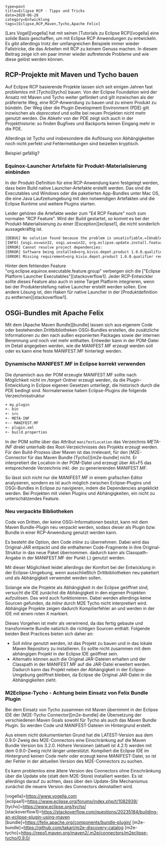 ~~~~~~
type=post
title=Eclipse RCP - Tipps und Tricks
date=2020-06-28
category=Entwicklung 
tags=[Eclipse,RCP,Maven,Tycho,Apache Felix]
~~~~~~
[Lars Vogel][vogella] hat mit seinen [Tutorials zu Eclipse RCP][vogella] eine solide Basis
geschaffen, um mit Eclipse RCP Anwendungen zu entwickeln. Es gibt allerdings trotz der umfangreichen
Beispiele immer wieder Fallstricke, die das Arbeiten mit RCP zu keinem Genuss machen. In diesem
Beitrag zeige ich ein paar immer wieder auftretende Probleme und wie diese gelöst werden können.

<!--more-->

## RCP-Projekte mit Maven und Tycho bauen
Auf Eclipse RCP basierende Projekte lassen sich seit einigen Jahren fast problemlos mit [Tycho][tycho] bauen.
Von der Eclipse Foundation wird der Ansatz mit Maven und Tycho weiter gefördert und gilt inzwischen
als der präferierte Weg, eine RCP-Anwendung zu bauen und zu einem Produkt zu bündeln. Der Weg über
die Plugin Development Environment (PDE) gilt inzwischen als _deprecated_ und sollte bei neuen
Projekten nicht mehr genutzt werden. Die Abkehr von der PDE zeigt sich auch in der Projekthistorie:
so finden Bugfixes und Backports keinen Eingang mehr in die PDE.

Allerdings ist Tycho und insbesondere die Auflösung von Abhängigkeiten noch nicht perfekt und
Fehlermeldungen sind beizeiten kryptisch.

Beispiel gefällig?

### Equinox-Launcher Artefakte für Produkt-Materialisierung einbinden
In der Produkt-Definition für eine RCP-Anwendung kann festgelegt werden, dass beim Build native
Launcher-Artefakte erstellt werden. Das sind die Executables und Windows oder die paketierten
App-Bundles unter Mac OS, die eine Java Laufzeitumgebung mit den notwendigen Artefakten und die
Eclipse Runtime und weitere Plugins starten.

Leider gehören die Artefakte weder zum "E4 RCP Feature" noch zum normalen "RCP Feature". Wird der
Build gestartet, so kommt es bei der Produkt-Materialisierung zu einer [Exception][eclipse1], die
nicht sonderlich aussagekräftig ist.

```bash
[DEBUG] No solution found because the problem is unsatisfiable.=[Unable to satisfy dependency from org.kivio.depot.product 1.0.0.qualifier to org.eclipse.equinox.executable.feature.group 0.0.0.; No solution found because the problem is unsatisfiable.]
[INFO] {osgi.os=win32, osgi.ws=win32, org.eclipse.update.install.features=true, osgi.arch=x86_64}
[ERROR] Cannot resolve project dependencies:
[ERROR] Software being installed=org.kivio.depot.product 1.0.0.qualifier
[ERROR] Missing requirement=org.kivio.depot.product 1.0.0.qualifier requires 'org.eclipse.equinox.executable.feature.group 0.0.0' but it could not be found
```

Hinter dem fehlenden Feature "org.eclipse.equinox.executable.feature.group" verbergen sich die
["Eclipse Platform Launcher Executables"][stackoverflow1]. Jeder RCP-Entwickler sollte dieses Feature also auch in
seine Target Platform integrieren, wenn bei der Produkterstellung native Launcher erstellt werden
sollen. Eine andere Lösung ist, den Haken für native Launcher in der [Produktdefinition zu entfernen][stackoverflow1].

## OSGi-Bundles mit Apache Felix
Mit dem [Apache Maven Bundle][bundle] lassen sich aus eigenem Code oder bestehenden
Drittbibliotheken OSGi-Bundles erstellen, die zusätzliche Informationen zu den nach außen
exponierten Packages sowie der internen Benennung und noch viel mehr enthalten. Entweder kann in der
POM-Datei im Detail angegeben werden, wie die MANIFEST.MF erzeugt werden soll oder es kann eine
feste MANIFEST.MF hinterlegt werden.

### Dynamische MANIFEST.MF in Eclipse korrekt verwenden
Die dynamisch aus der POM erzeugte MANIFEST.MF sollte nach Möglichkeit nicht im _/target_-Ordner
erzeugt werden, da die Plugin-Entwicklung in Eclipse eigenen Gesetzen unterliegt, die historisch
durch die PDE bedingt sind. Normalerweise haben Eclipse-Plugins die folgende Verzeichnisstruktur

```bash
+ my.plugin
+- bin
+- src
+- META-INF
+-- MANIFEST.MF
+- plugin.xml
+- build.properties
```

In der POM sollte über das Attribut `manifestLocation` das Verzeichnis _META-INF_ direkt unterhalb 
des Root-Verzeichnisses des Projekts erzeugt werden.
Für den Build-Prozess über Maven ist das irrelevant, für den [M2E-Connector für das Maven
Bundle (Tycho)][m2e-bundle] nicht. Er interpretiert die Location in der POM-Datei und erzeugt über Alt+F5
das entsprechende Verzeichnis inkl. der zu generierenden MANIFEST.MF.

So lässt sich nicht nur die MANIFEST.MF in einem grafischen Editor analysieren, sondern es ist
auch möglich zwischen Eclipse-Plugins und OSGi-Bundles in Eclipse zu navigieren, indem die
Dependencies angeklickt werden. Bei Projekten mit vielen Plugins und Abhängigkeiten, ein nicht zu
unterschätzendes Feature.

### Neu verpackte Bibliotheken
Code von Dritten, der keine OSGi-Informationen besitzt, kann mit dem Maven Bundle-Plugin neu
verpackt werden, sodass dieser als Plugin bzw. Bundle in einer RCP-Anwendung genutzt werden kann.

Es besteht die Option, den Code _inline_ zu übernehmen. Dabei wird das Original-JAR entpackt und die
enthaltenen Code-Fragmente in ihre Original-Struktur in das neue Paket übernommen. dadurch kann als
Classpath-Angabe in der MANIFEST.MF der Punkt (.) genutzt werden.

Mit dieser Möglichkeit leidet allerdings der Komfort bei der Entwicklung in der Eclipse-Umgebung,
wenn ausschließlich Drittbibliotheken neu paketiert und als Abhängigkeit verwendet werden sollen.

Solange wie die Projekte als Abhängigkeit in der Eclipse geöffnet sind, versucht die IDE zunächst
die Abhängigkeit in den eigenen Projekten aufzulösen. Das wird auch funktionieren. Dabei werden
allerdings keine Sourcen gefunden, da _inline_ durch M2E Tycho nicht interpretiert wird. Abhängige
Projekte zeigen dadurch Kompilierfehler an und werden in der IDE mit einem roten X markiert.

Dieses Vorgehen ist mehr als verwirrend, da das fertig gebaute und transformierte Bundle natürlich
die richtigen Sourcen enthält. Folgende beiden Best Practices bieten sich daher an:

* Soll _inline_ genutzt werden, ist das Projekt zu bauen und in das lokale Maven Repository zu
  installieren. Es sollte nicht zusammen mit dem abhängigen Projekt in der Eclipse IDE geöffnet sein.
* Alternativ können auch die Original JAR-Dateien erhalten und der Classpath in der MANIFEST.MF auf
  die JAR-Datei erweitert werden. Dadurch kann das Projekt neben der Abhängigkeit in der
Eclipse-Umgebung geöffnet bleiben, da Eclipse die Original JAR-Datei in die Abhängigkeiten zieht.

### M2Eclipse-Tycho - Achtung beim Einsatz von Felix Bundle Plugin
Bei dem Einsatz von Tycho zusammen mit Maven übernimmt in der Eclipse IDE der [M2E-Tycho
Connector][m2e-bundle] die Übersetzung der verschiedenen Maven Goals sowohl für Tycho als auch das
Maven Bundle Plugin. So werden Code und MANIFEST-Dateien im Hintergrund erstellt.

Aus einem nicht dokumentierten Grund hat die LATEST-Version aus dem 0.9.0-Zweig des M2E-Connectors
eine Einschränkung auf die Maven Bundle Version bis 3.2.0. Höhere Versionen (aktuell ist 4.2.1)
werden mit dem 0.9.0-Zweig nicht länger unterstützt. Kompiliert die Eclipse IDE im Hintergrund
keinen Code mehr oder erzeugt keine MANIFEST-Datei, so ist der Fehler in der aktuellen Version des
M2E-Connectors zu suchen.

Es kann problemlos eine ältere Version des Connectors ohne Einschränkung über die Update site (statt
dem M2E-Store) installiert werden. Es ist allerdings darauf zu achten, dass über den Update-Site
Mechanismus zunächst die neuere Version des Connectors deinstalliert wird.

[vogella]=https://www.vogella.com
[eclipse1]=https://www.eclipse.org/forums/index.php/t/1082939/
[tycho]=https://www.eclipse.org/tycho/
[stackoverflow1]=https://stackoverflow.com/questions/20235184/building-an-eclipse-plugin-using-maven
[bundle]=https://felix.apache.org/components/bundle-plugin/
[m2e-bundle]=https://github.com/takari/m2e-discovery-catalog
[m2e-tycho]=https://repo1.maven.org/maven2/.m2e/connectors/m2eclipse-tycho/0.9.0/
